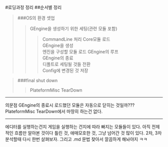 #로딩과정 정리
##순서별 정리
> ###OS의 환경 셋업  
>> GEngine을 생성하기 위한 세팅(관련 모듈 포함)  
>>> CommandLine 처리
>>> Core모듈 로드  
>> GEngine을 생성  
>>> 엔진을 구성할 모듈 로드
>> GEngine의 루프  
>> GEngine의 종료  
>>> 디폴트로 세팅될 것들 전환  
>>> Config에 변경된 것 저장  

> ###final shut down  
>> PlateformMisc TearDown

---
의문점 
GEngine의 종료시 로드했던 모듈은 자동으로 닫히는 것일까???
PlateformMisc TearDown에서 마땅히 하는건 없다.

---
에디터를 실행하는건지 게임을 실행하는 건지에 따라 빠지는 모듈들이 있다.
아직 전제적인 흐름만 알아본 것이다
틀린 것, 애매모호한 것, 그냥 넘어간 것 많이 있다.
2차, 3차 분석할때 다시 한번 살펴보자.
그리고 .md 문법 찾아서 깔끔하게 해놔야지 ㅋㅋ
